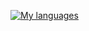 [![My languages](https://github-readme-stats.vercel.app/api/top-langs/?username=Dalla-Rosa&layout=compact&theme=vue&hide=shaderlab,hlsl&langs_count=7)](https://github.com/Dalla-Rosa?tab=repositories)

